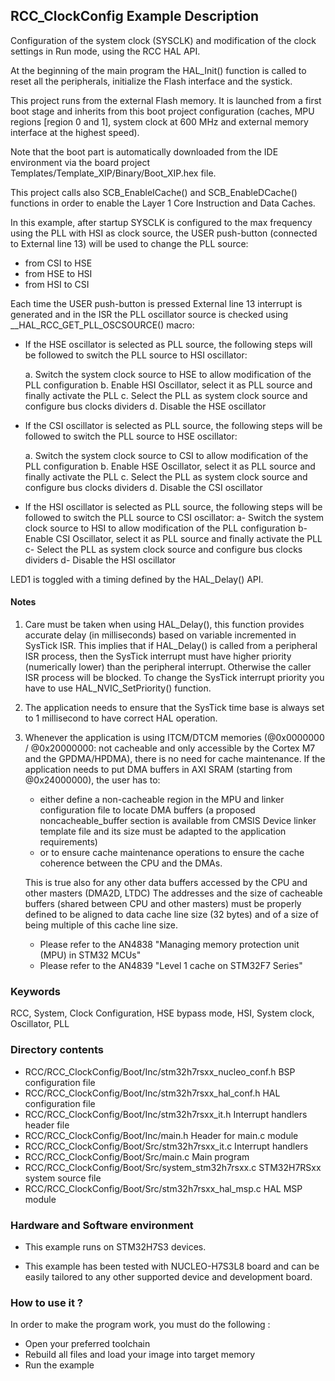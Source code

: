 ## <b>RCC_ClockConfig Example Description</b>

Configuration of the system clock (SYSCLK) and modification of the clock settings in Run mode, using the RCC HAL API.

At the beginning of the main program the HAL_Init() function is called to reset 
all the peripherals, initialize the Flash interface and the systick.

This project runs from the external Flash memory. It is launched from a first boot stage and inherits from this boot project
configuration (caches, MPU regions [region 0 and 1], system clock at 600 MHz and external memory interface at the highest speed).

Note that the boot part is automatically downloaded from the IDE environment via the board project Templates/Template_XIP/Binary/Boot_XIP.hex file.

This project calls also SCB_EnableICache() and SCB_EnableDCache() functions in order to enable
the Layer 1 Core Instruction and Data Caches.

In this example, after startup SYSCLK is configured to the max frequency using the PLL with
HSI as clock source, the USER push-button (connected to External line 13) will be
used to change the PLL source:

- from CSI to HSE
- from HSE to HSI
- from HSI to CSI

Each time the USER push-button is pressed External line 13 interrupt is generated and in the ISR
the PLL oscillator source is checked using __HAL_RCC_GET_PLL_OSCSOURCE() macro:

- If the HSE oscillator is selected as PLL source, the following steps will be followed to switch 
   the PLL source to HSI oscillator:

     a. Switch the system clock source to HSE to allow modification of the PLL configuration
     b. Enable HSI Oscillator, select it as PLL source and finally activate the PLL
     c. Select the PLL as system clock source and configure bus clocks dividers
     d. Disable the HSE oscillator 

- If the CSI oscillator is selected as PLL source, the following steps will be followed to switch 
   the PLL source to HSE oscillator:

     a. Switch the system clock source to CSI to allow modification of the PLL configuration
     b. Enable HSE Oscillator, select it as PLL source and finally activate the PLL
     c. Select the PLL as system clock source and configure bus clocks dividers
     d. Disable the CSI oscillator

- If the HSI oscillator is selected as PLL source, the following steps will be followed to switch 
   the PLL source to CSI oscillator:
     a- Switch the system clock source to HSI to allow modification of the PLL configuration
     b- Enable CSI Oscillator, select it as PLL source and finally activate the PLL
     c- Select the PLL as system clock source and configure bus clocks dividers
     d- Disable the HSI oscillator

LED1 is toggled with a timing defined by the HAL_Delay() API.

#### <b>Notes</b>

 1. Care must be taken when using HAL_Delay(), this function provides accurate delay (in milliseconds)
    based on variable incremented in SysTick ISR. This implies that if HAL_Delay() is called from
    a peripheral ISR process, then the SysTick interrupt must have higher priority (numerically lower)
    than the peripheral interrupt. Otherwise the caller ISR process will be blocked.
    To change the SysTick interrupt priority you have to use HAL_NVIC_SetPriority() function.

 2. The application needs to ensure that the SysTick time base is always set to 1 millisecond
    to have correct HAL operation.

 3. Whenever the application is using ITCM/DTCM memories (@0x0000000 / @0x20000000: not cacheable and only accessible
    by the Cortex M7 and the GPDMA/HPDMA), there is no need for cache maintenance.
    If the application needs to put DMA buffers in AXI SRAM (starting from @0x24000000), the user has to:
    - either define a non-cacheable region in the MPU and linker configuration file to locate DMA buffers
      (a proposed noncacheable_buffer section is available from CMSIS Device linker template file and its size must
      be adapted to the application requirements)
    - or to ensure cache maintenance operations to ensure the cache coherence between the CPU and the DMAs.

	This is true also for any other data buffers accessed by the CPU and other masters (DMA2D, LTDC)
    The addresses and the size of cacheable buffers (shared between CPU and other masters)
    must be properly defined to be aligned to data cache line size (32 bytes) and of a size of being multiple
    of this cache line size.
    - Please refer to the AN4838 "Managing memory protection unit (MPU) in STM32 MCUs"
    - Please refer to the AN4839 "Level 1 cache on STM32F7 Series"	

### <b>Keywords</b>
RCC, System, Clock Configuration, HSE bypass mode, HSI, System clock, Oscillator, PLL
### <b>Directory contents</b>

  - RCC/RCC_ClockConfig/Boot/Inc/stm32h7rsxx_nucleo_conf.h     BSP configuration file
  - RCC/RCC_ClockConfig/Boot/Inc/stm32h7rsxx_hal_conf.h        HAL configuration file
  - RCC/RCC_ClockConfig/Boot/Inc/stm32h7rsxx_it.h              Interrupt handlers header file
  - RCC/RCC_ClockConfig/Boot/Inc/main.h                        Header for main.c module
  - RCC/RCC_ClockConfig/Boot/Src/stm32h7rsxx_it.c              Interrupt handlers
  - RCC/RCC_ClockConfig/Boot/Src/main.c                        Main program
  - RCC/RCC_ClockConfig/Boot/Src/system_stm32h7rsxx.c          STM32H7RSxx system source file
  - RCC/RCC_ClockConfig/Boot/Src/stm32h7rsxx_hal_msp.c         HAL MSP module

### <b>Hardware and Software environment</b>

  - This example runs on STM32H7S3 devices.

  - This example has been tested with NUCLEO-H7S3L8
    board and can be easily tailored to any other supported device
    and development board.

### <b>How to use it ?</b>

In order to make the program work, you must do the following :

 - Open your preferred toolchain
 - Rebuild all files and load your image into target memory
 - Run the example

